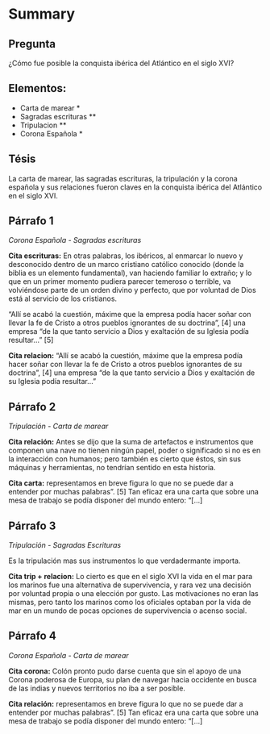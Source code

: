 # Summary
## Pregunta
¿Cómo fue posible la conquista ibérica del Atlántico en el siglo XVI?

## Elementos:
- Carta de marear *
- Sagradas escrituras **
- Tripulacion **
- Corona Española *

## Tésis
La carta de marear, las sagradas escrituras, la tripulación y la corona española y sus relaciones fueron claves en la conquista ibérica del Atlántico en el siglo XVI.

## Párrafo 1
*Corona Española - Sagradas escrituras*

__Cita escrituras:__
En otras palabras, los ibéricos, al enmarcar lo nuevo y desconocido dentro de un marco cristiano católico conocido (donde la biblia es un elemento fundamental), van haciendo familiar lo extraño; y lo que en un primer momento pudiera parecer temeroso o terrible, va volviéndose parte de un orden divino y perfecto, que por voluntad de Dios está al servicio de los cristianos.

“Allí se acabó la cuestión, máxime que la empresa podía hacer soñar con llevar la fe de Cristo a otros pueblos ignorantes de su doctrina”, [4] una empresa “de la que tanto servicio a Dios y exaltación de su Iglesia podía resultar...” [5]

__Cita relacion:__
 “Allí se acabó la cuestión, máxime que la empresa podía hacer soñar con llevar la fe de Cristo a otros pueblos ignorantes de su doctrina”, [4] una empresa “de la que tanto servicio a Dios y exaltación de su Iglesia podía resultar...”

## Párrafo 2
*Tripulación - Carta de marear*

__Cita relación:__
  Antes se dijo que la suma de artefactos e instrumentos que componen una nave no tienen ningún papel, poder o significado si no es en la interacción con humanos; pero también es cierto que éstos, sin sus máquinas y herramientas, no tendrían sentido en esta historia.

__Cita carta:__
representamos en breve figura lo que no se puede dar a entender por muchas palabras”. [5] Tan eficaz era una carta que sobre una mesa de trabajo se podía disponer del mundo entero: “[…]  

## Párrafo 3
*Tripulación - Sagradas Escrituras*

Es la tripulación mas sus instrumentos lo que verdadermante importa.

__Cita trip + relacion:__
Lo cierto es que en el siglo XVI la vida en el mar para los marinos fue una alternativa de supervivencia, y rara vez una decisión por voluntad propia o una elección por gusto. Las motivaciones no eran las mismas, pero tanto los marinos como los oficiales optaban por la vida de mar en un mundo de pocas opciones de supervivencia o acenso social.



## Párrafo 4
*Corona Española - Carta de marear*

__Cita corona:__
Colón pronto pudo darse cuenta que sin el apoyo de una Corona poderosa de Europa, su plan de navegar hacia occidente en busca de las indias y nuevos territorios no iba a ser posible.

__Cita relación:__
representamos en breve figura lo que no se puede dar a entender por muchas palabras”. [5] Tan eficaz era una carta que sobre una mesa de trabajo se podía disponer del mundo entero: “[…]  
